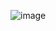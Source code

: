 ![image](https://github.com/andre1048576/seg4105_playground/assets/55166043/f85b4408-3e09-4d9a-ad91-ff23aecb48c6)

